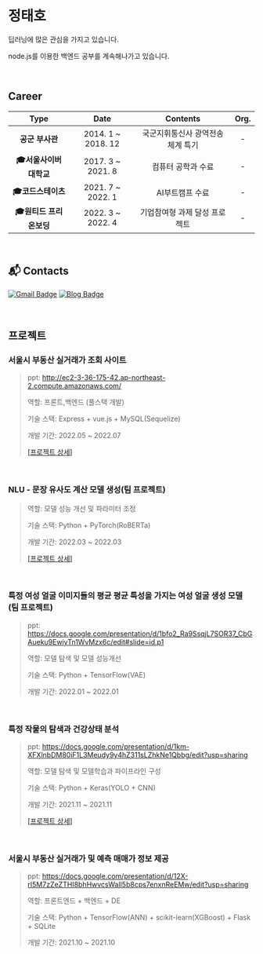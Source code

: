 # 정태호
딥러닝에 많은 관심을 가지고 있습니다.

node.js를 이용한 백엔드 공부를 계속해나가고 있습니다.

<br/>

## Career
| **Type** | **Date** | **Contents** | **Org.** |
|:--------:|:--------:|:--------:|:--------:|
| **공군 부사관** | 2014. 1 ~ 2018. 12 | 국군지휘통신사 광역전송체계 특기 | - |
| **:mortar_board:서울사이버 대학교** | 2017. 3 ~ 2021. 8 | 컴퓨터 공학과 수료 | - |
| **:mortar_board:코드스테이츠** | 2021. 7 ~ 2022. 1 | AI부트캠프 수료 | - |
| **:mortar_board:원티드 프리온보딩** | 2022. 3 ~ 2022. 4 | 기업참여형 과제 달성 프로젝트 | - |

<br/>

## :mailbox_with_mail: Contacts
[![Gmail Badge](https://img.shields.io/badge/Gmail-d14836?style=flat-square&logo=Gmail&logoColor=white&link=mailto:harimkang4422@gmail.com)](infinite1305@gmail.com) [![Blog Badge](http://img.shields.io/badge/-Tech%20blog-black?style=flat-square&logo=github&link=https://davinci-ai.tistory.com/)]([https://davinci-ai.tistory.com/](https://blog.naver.com/infinite13))

<br/>

## 프로젝트

### 서울시 부동산 실거래가 조회 사이트
>ppt: http://ec2-3-36-175-42.ap-northeast-2.compute.amazonaws.com/
>
>역할: 프론트,백엔드 (풀스택 개발)
>
>기술 스택: Express + vue.js + MySQL(Sequelize)
>
>개발 기간: 2022.05 ~ 2022.07
>
>[[프로젝트 상세]](https://github.com/jungTH13/Real_Estate_Transaction_Information-Site)

<br/>

### NLU - 문장 유사도 계산 모델 생성(팀 프로젝트)
>
>역할: 모델 성능 개선 및 파라미터 조정 
>
>기술 스택: Python + PyTorch(RoBERTa)
>
>개발 기간: 2022.03 ~ 2022.03
>
>[[프로젝트 상세]](https://github.com/jungTH13/Assignment-03)

<br/>

### 특정 여성 얼굴 이미지들의 평균 평균 특성을 가지는 여성 얼굴 생성 모델 (팀 프로젝트)
>ppt: https://docs.google.com/presentation/d/1bfo2_Ra9SsqjL7SOR37_CbGAueku9EwiyTn1WvMzx6c/edit#slide=id.p1
>
>역할: 모델 탐색 및 모델 성능개선
>
>기술 스택: Python + TensorFlow(VAE)
>
>개발 기간: 2022.01 ~ 2022.01

<br/>

### 특정 작물의 탐색과 건강상태 분석 
>ppt: https://docs.google.com/presentation/d/1km-XFXlnbDM80iF1L3Meudy9y4hZ311sLZhkNe1Qbbg/edit?usp=sharing
>
>역할: 모델 탐색 및 모델학습과 파이프라인 구성
>
>기술 스택: Python + Keras(YOLO + CNN)
>
>개발 기간: 2021.11 ~ 2021.11
>
>[[프로젝트 상세]](https://github.com/jungTH13/project4)

<br/>

### 서울시 부동산 실거래가 및 예측 매매가 정보 제공
>ppt: https://docs.google.com/presentation/d/12X-rI5M7zZeZTHI8bhHwvcsWalI5b8cps7enxnReEMw/edit?usp=sharing
>
>역할: 프론트엔드 + 백엔드 + DE
>
>기술 스택: Python + TensorFlow(ANN) + scikit-learn(XGBoost) + Flask + SQLite
>
>개발 기간: 2021.10 ~ 2021.10
